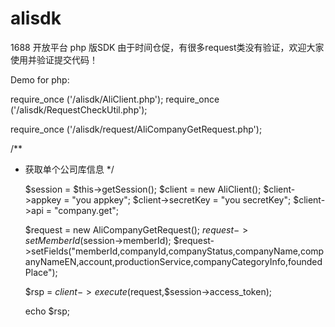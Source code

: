 alisdk
======

1688 开放平台 php 版SDK
由于时间仓促，有很多request类没有验证，欢迎大家使用并验证提交代码！


Demo for php:

require_once ('/alisdk/AliClient.php');
require_once ('/alisdk/RequestCheckUtil.php');

require_once ('/alisdk/request/AliCompanyGetRequest.php');

/**
 * 获取单个公司库信息
 */


	
   $session =  $this->getSession();
   $client = new AliClient();
   $client->appkey = "you appkey";
   $client->secretKey = "you secretKey";
   $client->api = "company.get";
   
   $request = new AliCompanyGetRequest();
   $request->setMemberId($session->memberId);
   $request->setFields("memberId,companyId,companyStatus,companyName,companyNameEN,account,productionService,companyCategoryInfo,foundedPlace");
   
   $rsp =  $client->execute($request,$session->access_token);
   
   echo  $rsp;


